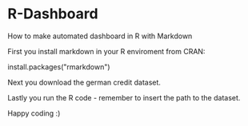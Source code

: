 # R-Dashboard
How to make automated dashboard in R with Markdown

First you install markdown in your R enviroment from CRAN:

install.packages("rmarkdown")

Next you download the german credit dataset.

Lastly you run the R code - remember to insert the path to the dataset.

Happy coding :)
